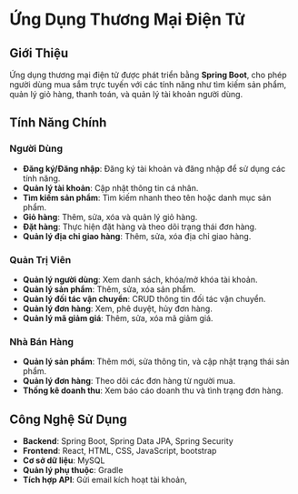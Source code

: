 # Ứng Dụng Thương Mại Điện Tử

## Giới Thiệu  
Ứng dụng thương mại điện tử được phát triển bằng **Spring Boot**, cho phép người dùng mua sắm trực tuyến với các tính năng như tìm kiếm sản phẩm, quản lý giỏ hàng, thanh toán, và quản lý tài khoản người dùng.  

## Tính Năng Chính  
### Người Dùng  
- **Đăng ký/Đăng nhập**: Đăng ký tài khoản và đăng nhập để sử dụng các tính năng.  
- **Quản lý tài khoản**: Cập nhật thông tin cá nhân.  
- **Tìm kiếm sản phẩm**: Tìm kiếm nhanh theo tên hoặc danh mục sản phẩm.  
- **Giỏ hàng**: Thêm, sửa, xóa và quản lý giỏ hàng.  
- **Đặt hàng**: Thực hiện đặt hàng và theo dõi trạng thái đơn hàng.  
- **Quản lý địa chỉ giao hàng**: Thêm, sửa, xóa địa chỉ giao hàng.  

### Quản Trị Viên  
- **Quản lý người dùng**: Xem danh sách, khóa/mở khóa tài khoản.  
- **Quản lý sản phẩm**: Thêm, sửa, xóa sản phẩm.  
- **Quản lý đối tác vận chuyển**: CRUD thông tin đối tác vận chuyển.  
- **Quản lý đơn hàng**: Xem, phê duyệt, hủy đơn hàng.  
- **Quản lý mã giảm giá**: Thêm, sửa, xóa mã giảm giá.  

### Nhà Bán Hàng  
- **Quản lý sản phẩm**: Thêm mới, sửa thông tin, và cập nhật trạng thái sản phẩm.  
- **Quản lý đơn hàng**: Theo dõi các đơn hàng từ người mua.  
- **Thống kê doanh thu**: Xem báo cáo doanh thu và tình trạng đơn hàng.  

## Công Nghệ Sử Dụng  
- **Backend**: Spring Boot, Spring Data JPA, Spring Security  
- **Frontend**: React, HTML, CSS, JavaScript, bootstrap  
- **Cơ sở dữ liệu**: MySQL  
- **Quản lý phụ thuộc**: Gradle  
- **Tích hợp API**: Gửi email kích hoạt tài khoản,
